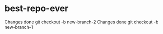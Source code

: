 # best-repo-ever



Changes done git checkout -b new-branch-2
Changes done git checkout -b new-branch-1

